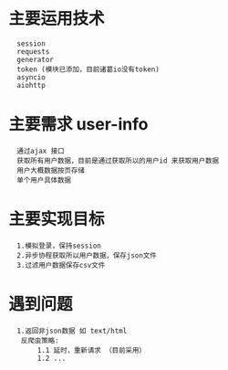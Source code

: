 # 主要运用技术
      session
      requests
      generator
      token (模块已添加，目前诸葛io没有token)
      asyncio
      aiohttp

# 主要需求 user-info
      通过ajax 接口
      获取所有用户数据，目前是通过获取所以的用户id 来获取用户数据 
      用户大概数据按页存储
      单个用户具体数据

# 主要实现目标
      1.模拟登录，保持session
      2.异步协程获取所以用户数据，保存json文件
      3.过滤用户数据保存csv文件

# 遇到问题
      1.返回非json数据 如 text/html
       反爬虫策略:
           1.1 延时，重新请求 （目前采用）
           1.2 ...


